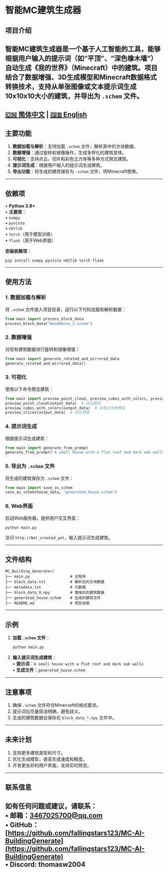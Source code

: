 # 智能MC建筑生成器

## 项目介绍  
智能MC建筑生成器是一个基于人工智能的工具，能够根据用户输入的提示词（如“平顶”、“深色橡木墙”）自动生成《我的世界》（Minecraft）中的建筑。项目结合了数据增强、3D生成模型和Minecraft数据格式转换技术，支持从单张图像或文本提示词生成10x10x10大小的建筑，并导出为 `.schem` 文件。
---
[🇨🇳 简体中文](README.zh.md) | [🇬🇧 English](README.en.md)
---

## 主要功能  
1. **数据加载与解析**：支持加载 `.schem` 文件，解析其中的方块数据。  
2. **数据增强**：通过旋转和镜像操作，生成多样化的建筑变体。  
3. **可视化**：支持点云、切片和彩色立方体等多种方式预览建筑。  
4. **提示词生成**：根据用户输入的提示词生成建筑。  
5. **导出功能**：将生成的建筑保存为 `.schem` 文件，供Minecraft使用。  

---

## 依赖项  
• **Python 3.8+**  
• **主要库**：  
  • `numpy`  
  • `pyvista`  
  • `nbtlib`  
  • `torch`（用于模型训练）  
  • `flask`（用于Web界面）  

**安装依赖项**：  
```
pip install numpy pyvista nbtlib torch flask
```

---

## 使用方法  

### 1. 数据加载与解析  
将 `.schem` 文件放入项目目录，运行以下代码加载和解析数据：  
```python
from main import process_block_data  
process_block_data("WoodHouse_3.schem")  
```

### 2. 数据增强  
对现有建筑数据进行旋转和镜像增强：  
```python
from main import generate_rotated_and_mirrored_data  
generate_rotated_and_mirrored_data()  
```

### 3. 可视化  
使用以下命令预览建筑：  
```python
from main import preview_point_cloud, preview_cubes_with_colors, preview_slices  
preview_point_cloud(output_data)  # 点云预览  
preview_cubes_with_colors(output_data)  # 彩色立方体预览  
preview_slices(output_data)  # 切片预览  
```

### 4. 提示词生成  
根据提示词生成建筑：  
```python
from main import generate_from_prompt  
generate_from_prompt("A small house with a flat roof and dark oak walls")  
```

### 5. 导出为 `.schem` 文件  
将生成的建筑保存为 `.schem` 文件：  
```python
from main import save_as_schem  
save_as_schem(house_data, "generated_house.schem")  
```

### 6. Web界面  
启动Web服务器，提供用户交互界面：  
```
python main.py  
```  
访问 `http://Not_created_yet`，输入提示词生成建筑。  

---

## 文件结构  
```
MC_Building_Generator/  
├── main.py                  # 主程序  
├── block_data.txt           # 解析后的方块数据  
├── metadata.txt             # 元数据  
├── block_data_0.npy         # 增强后的建筑数据  
├── generated_house.schem    # 生成的建筑文件  
├── README.md                # 项目说明  
```

---

## 示例  
1. **加载 `.schem` 文件**：  
   ```bash
   python main.py  
   ```  
2. **输入提示词生成建筑**：  
   • **提示词**：`A small house with a flat roof and dark oak walls`  
   • **生成文件**：`generated_house.schem`  

---

## 注意事项  
1. 确保 `.schem` 文件符合Minecraft的格式要求。  
2. 提示词应尽量简洁明确，避免歧义。  
3. 生成的建筑数据会保存在 `block_data_*.npy` 文件中。  

---

## 未来计划  
1. 支持更多建筑类型和尺寸。  
2. 优化生成模型，提高生成速度和精度。  
3. 开发更友好的用户界面，支持实时预览。  

---

## 联系信息  
如有任何问题或建议，请联系：  
• **邮箱**：3467025700@qq.com  
• **GitHub**：[https://github.com/fallingstars123/MC-AI-BuildingGenerate](https://github.com/fallingstars123/MC-AI-BuildingGenerate)  
• **Discord**: thomasw2004
---
